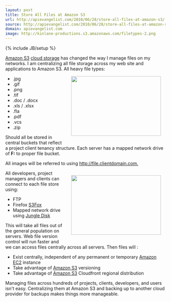 ```yaml
---
layout: post
title: Store All Files at Amazon S3
url: http://apievangelist.com/2010/06/28/store-all-files-at-amazon-s3/
source: http://apievangelist.com/2010/06/28/store-all-files-at-amazon-s3/
domain: apievangelist.com
image: http://kinlane-productions.s3.amazonaws.com/filetypes-2.png
---
```

{% include JB/setup %}<p><a href="../category/amazon/amazon-s3/">Amazon S3</a> <a href="http://www.kinlane.com/2010/06/cloud-storage-api-standard/">cloud storage</a> has changed the way I manage files on my networks. I am centralizing all file storage across my web site and applications to Amazon S3. All heavy file types:
<img style="padding: 15px;" title="Amazon S3 File Storage" src="http://kinlane-productions.s3.amazonaws.com/filetypes-2.png" alt="" width="282" height="187" align="right" />
<ul class="mainlist">
	<li>.jpg</li>
	<li>.gif</li>
	<li>.png</li>
	<li>.tif</li>
	<li>.doc / .docx</li>
	<li>.xls / .xlsx</li>
	<li>.fla</li>
	<li>.pdf</li>
	<li>.vcs</li>
	<li>.zip</li>
</ul>
Should all be stored in central buckets that reflect a project client tenancy structure. Each server has a mapped network drive of <strong>F:</strong> to proper file bucket.<p></p>
All images will be referred to using <span style="text-decoration: underline;">http://file.clientdomain.com.</span><p></p>
<img style="padding: 15px;" title="Amazon Web Services" src="http://kinlane-productions.s3.amazonaws.com/AWS_LOGO_CMYK.jpg" alt="" width="282" height="187" align="right" />All developers, project managers and clients can connect to each file store using:
<ul class="mainlist">
	<li>FTP</li>
	<li>Firefox <a href="https://addons.mozilla.org/en-US/firefox/addon/3247/" target="_blank">S3Fox</a></li>
	<li>Mapped network drive using <a href="https://www.jungledisk.com/" target="_blank">Jungle Disk</a></li>
</ul>
This will take all files out of the general population on servers. Web file version control will run faster and we can access files centrally across all servers. Then files will :
<ul class="mainlist">
	<li>Exist centrally, independent of any permanent or temporary <a href="http://www.kinlane.com/category/amazon/amazon-ec2/">Amazon EC2</a> instance</li>
	<li>Take advantage of <a href="http://www.kinlane.com/category/amazon/amazon-s3/">Amazon S3</a> versioning</li>
	<li>Take advantage of <a href="../category/amazon/amazon-s3/">Amazon S3</a> Cloudfront regional distribution</li>
</ul>
Managing files across hundreds of projects, clients, developers, and users isn't easy. Centralizing them at Amazon S3 and backing up to another cloud provider for backups makes things more manageable.</p>
